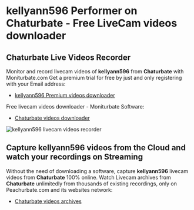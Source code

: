 # kellyann596 Performer on Chaturbate - Free LiveCam videos downloader

## Chaturbate Live Videos Recorder

Monitor and record livecam videos of **kellyann596** from **Chaturbate** with Moniturbate.com
Get a premium trial for free by just and only registering with your Email address:
* [kellyann596 Premium videos downloader](https://moniturbate.com/request-demo-licence-key.html)

Free livecam videos downloader - Moniturbate Software:
* [Chaturbate videos downloader](https://moniturbate.com/moniturbate-download-software.html)

![kellyann596 livecam videos recorder](https://peachurnet.com/templates/moniturbate-software.png)


## Capture kellyann596 videos from the Cloud and watch your recordings on Streaming

Without the need of downloading a software, capture **kellyann596** livecam videos from **Chaturbate** 100% online.
Watch Livecam archives from **Chaturbate** unlimitedly from thousands of existing recordings, only on Peachurbate.com and its websites network:
* [Chaturbate videos archives](https://peachurnet.com/)
